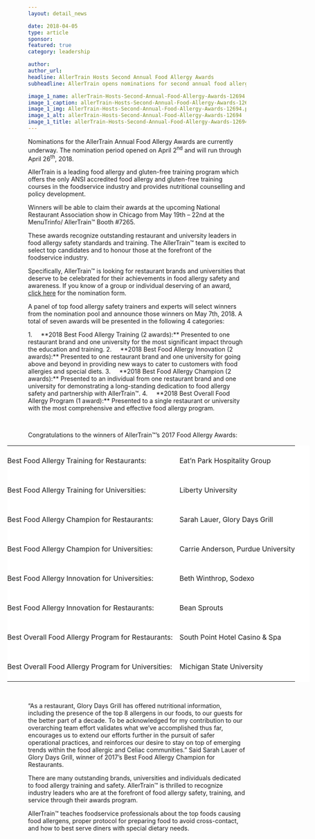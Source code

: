```yaml
---
layout: detail_news

date: 2018-04-05
type: article
sponsor:
featured: true
category: leadership        

author:  
author_url: 
headline: AllerTrain Hosts Second Annual Food Allergy Awards
subheadline: AllerTrain opens nominations for second annual food allergy awards

image_1_name: allerTrain-Hosts-Second-Annual-Food-Allergy-Awards-12694
image_1_caption: allerTrain-Hosts-Second-Annual-Food-Allergy-Awards-12694
image_1_img: AllerTrain-Hosts-Second-Annual-Food-Allergy-Awards-12694.png
image_1_alt: allerTrain-Hosts-Second-Annual-Food-Allergy-Awards-12694
image_1_title: allerTrain-Hosts-Second-Annual-Food-Allergy-Awards-12694
---
```

	
Nominations for the AllerTrain Annual Food Allergy Awards are currently underway. The nomination period opened on April 2<sup>nd</sup> and will run through April 26<sup>th</sup>, 2018.

<!--more-->AllerTrain is a leading food allergy and gluten-free training program which offers the only ANSI accredited food allergy and gluten-free training courses in the foodservice industry and provides nutritional counselling and policy development.

Winners will be able to claim their awards at the upcoming National Restaurant Association show in Chicago from May 19th&nbsp;&ndash; 22nd&nbsp;at the MenuTrinfo/ AllerTrain&trade; Booth #7265.

These awards recognize outstanding restaurant and university leaders in food allergy safety standards and training. The AllerTrain&trade; team is excited to select top candidates and to honour those at the forefront of the foodservice industry.

Specifically, AllerTrain&trade; is looking for restaurant brands and universities that deserve to be celebrated for their achievements in food allergy safety and awareness.&nbsp;If you know of a group or individual deserving of an award,&nbsp;
[click here](https://allertrain.com/2018awards/)&nbsp;for the nomination form.

A panel of top food allergy safety trainers and experts will select winners from the nomination pool and announce those winners on May 7th, 2018. A total of seven awards will be presented in the following 4 categories:

<!-- [if !supportLists]-->1.&nbsp;&nbsp;&nbsp;&nbsp; <!--[endif]-->**2018 Best Food Allergy Training (2 awards):**&nbsp;Presented to one restaurant brand and one university for the most significant impact through the education and training.

<!-- [if !supportLists]-->2.&nbsp;&nbsp;&nbsp;&nbsp; <!--[endif]-->**2018 Best Food Allergy Innovation (2 awards):**&nbsp;Presented to one restaurant brand and one university for going above and beyond in providing new ways to cater to customers with food allergies and special diets.

<!-- [if !supportLists]-->3.&nbsp;&nbsp;&nbsp;&nbsp; <!--[endif]-->**2018 Best Food Allergy Champion (2 awards):**&nbsp;Presented to an individual from one restaurant brand and one university for demonstrating a long-standing dedication to food allergy safety and partnership with AllerTrain&trade;.

<!-- [if !supportLists]-->4.&nbsp;&nbsp;&nbsp;&nbsp; <!--[endif]-->**2018 Best Overall Food Allergy Program (1 award):**&nbsp;Presented to a single restaurant or university with the most comprehensive and effective food allergy program.

&nbsp;

Congratulations to the winners of AllerTrain&trade;&rsquo;s 2017 Food Allergy Awards:

<table class="MsoNormalTable" style="width: 523.95pt; margin-left: -36.1pt; background: white; border-collapse: collapse; mso-yfti-tbllook: 1184; mso-padding-alt: 0cm 0cm 0cm 0cm;" border="0" width="699" cellspacing="0" cellpadding="0">
<tbody>
<tr style="mso-yfti-irow: 0; mso-yfti-firstrow: yes; height: 25.9pt;">
<td style="background: transparent; padding: 6.0pt 6.0pt 6.0pt 0cm; height: 25.9pt;" valign="top">

Best Food Allergy Training for Restaurants:

</td>
<td style="background: transparent; padding: 6.0pt 0cm 6.0pt 6.0pt; height: 25.9pt;" valign="top">

Eat&rsquo;n Park Hospitality Group

</td>
</tr>
<tr style="mso-yfti-irow: 1; height: 26.65pt;">
<td style="background: transparent; padding: 6.0pt 6.0pt 6.0pt 0cm; height: 26.65pt;" valign="top">

Best Food Allergy Training for Universities:

</td>
<td style="background: transparent; padding: 6.0pt 0cm 6.0pt 6.0pt; height: 26.65pt;" valign="top">

Liberty University

</td>
</tr>
<tr style="mso-yfti-irow: 2; height: 25.9pt;">
<td style="background: transparent; padding: 6.0pt 6.0pt 6.0pt 0cm; height: 25.9pt;" valign="top">

Best Food Allergy Champion for Restaurants:

</td>
<td style="background: transparent; padding: 6.0pt 0cm 6.0pt 6.0pt; height: 25.9pt;" valign="top">

Sarah Lauer, Glory Days Grill

</td>
</tr>
<tr style="mso-yfti-irow: 3; height: 25.9pt;">
<td style="background: transparent; padding: 6.0pt 6.0pt 6.0pt 0cm; height: 25.9pt;" valign="top">

Best Food Allergy Champion for Universities:

</td>
<td style="background: transparent; padding: 6.0pt 0cm 6.0pt 6.0pt; height: 25.9pt;" valign="top">

Carrie Anderson, Purdue University

</td>
</tr>
<tr style="mso-yfti-irow: 4; height: 25.9pt;">
<td style="background: transparent; padding: 6.0pt 6.0pt 6.0pt 0cm; height: 25.9pt;" valign="top">

Best Food Allergy Innovation for Universities:

</td>
<td style="background: transparent; padding: 6.0pt 0cm 6.0pt 6.0pt; height: 25.9pt;" valign="top">

Beth Winthrop, Sodexo

</td>
</tr>
<tr style="mso-yfti-irow: 5; height: 26.65pt;">
<td style="background: transparent; padding: 6.0pt 6.0pt 6.0pt 0cm; height: 26.65pt;" valign="top">

Best Food Allergy Innovation for Restaurants:

</td>
<td style="background: transparent; padding: 6.0pt 0cm 6.0pt 6.0pt; height: 26.65pt;" valign="top">

Bean Sprouts

</td>
</tr>
<tr style="mso-yfti-irow: 6; height: 25.9pt;">
<td style="background: transparent; padding: 6.0pt 6.0pt 6.0pt 0cm; height: 25.9pt;" valign="top">

Best Overall Food Allergy Program for Restaurants:

</td>
<td style="background: transparent; padding: 6.0pt 0cm 6.0pt 6.0pt; height: 25.9pt;" valign="top">

South Point Hotel Casino &amp; Spa

</td>
</tr>
<tr style="mso-yfti-irow: 7; mso-yfti-lastrow: yes; height: 25.9pt;">
<td style="background: transparent; padding: 6.0pt 6.0pt 6.0pt 0cm; height: 25.9pt;" valign="top">

Best Overall Food Allergy Program for Universities:

</td>
<td style="background: transparent; padding: 6.0pt 0cm 6.0pt 6.0pt; height: 25.9pt;" valign="top">

Michigan State University

</td>
</tr>
</tbody>
</table>

&nbsp;

&ldquo;As a restaurant, Glory Days Grill has offered nutritional information, including the presence of the top 8 allergens in our foods, to our guests for the better part of a decade. To be acknowledged for my contribution to our overarching team effort validates what we&rsquo;ve accomplished thus far, encourages us to extend our efforts further in the pursuit of safer operational practices, and reinforces our desire to stay on top of emerging trends within the food allergic and Celiac communities.&rdquo; Said Sarah Lauer of Glory Days Grill, winner of 2017&rsquo;s Best Food Allergy Champion for Restaurants.

There are many outstanding brands, universities and individuals dedicated to food allergy training and safety. AllerTrain&trade; is thrilled to recognize industry leaders who are at the forefront of food allergy safety, training, and service through their awards program.

AllerTrain&trade; teaches foodservice professionals about the top foods causing food allergens, proper protocol for preparing food to avoid cross-contact, and how to best serve diners with special dietary needs.